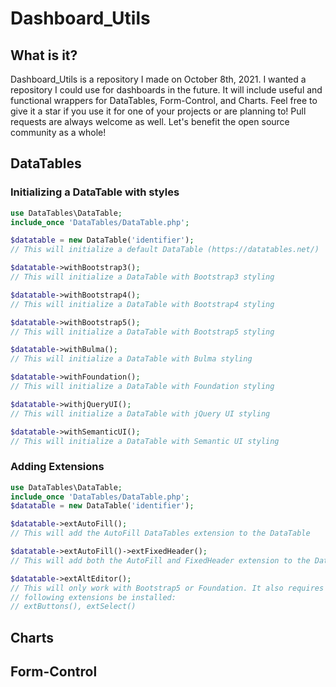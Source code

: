 # Dashboard_Utils

## What is it?
Dashboard_Utils is a repository I made on October 8th, 2021. I wanted a repository I could use for dashboards in the future. It will include useful and functional wrappers for DataTables, Form-Control, and Charts. Feel free to give it a star if you use it for one of your projects or are planning to! Pull requests are always welcome as well. Let's benefit the open source community as a whole!
## DataTables
### Initializing a DataTable with styles
```php
use DataTables\DataTable;
include_once 'DataTables/DataTable.php';

$datatable = new DataTable('identifier'); 
// This will initialize a default DataTable (https://datatables.net/)

$datatable->withBootstrap3(); 
// This will initialize a DataTable with Bootstrap3 styling

$datatable->withBootstrap4();
// This will initialize a DataTable with Bootstrap4 styling

$datatable->withBootstrap5();
// This will initialize a DataTable with Bootstrap5 styling

$datatable->withBulma();
// This will initialize a DataTable with Bulma styling

$datatable->withFoundation();
// This will initialize a DataTable with Foundation styling

$datatable->withjQueryUI();
// This will initialize a DataTable with jQuery UI styling

$datatable->withSemanticUI();
// This will initialize a DataTable with Semantic UI styling
```
### Adding Extensions
```php
use DataTables\DataTable;
include_once 'DataTables/DataTable.php';
$datatable = new DataTable('identifier'); 

$datatable->extAutoFill();
// This will add the AutoFill DataTables extension to the DataTable

$datatable->extAutoFill()->extFixedHeader();
// This will add both the AutoFill and FixedHeader extension to the DataTable

$datatable->extAltEditor();
// This will only work with Bootstrap5 or Foundation. It also requires the 
// following extensions be installed:
// extButtons(), extSelect()
```
## Charts

## Form-Control 